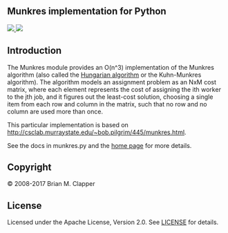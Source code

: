 Munkres implementation for Python
---------------------------------

<a href="https://pypi.python.org/pypi/munkres" target="_blank">
<img src="https://img.shields.io/pypi/v/munkres.png">
</a>
<a href="https://travis-ci.org/bmc/munkres">
<img src="https://travis-ci.org/bmc/munkres.svg?branch=master"/>
</a>

## Introduction

The Munkres module provides an O(n^3) implementation of the Munkres algorithm
(also called the [Hungarian algorithm][] or the Kuhn-Munkres algorithm).
The algorithm models an assignment problem as an NxM cost matrix, where
each element represents the cost of assigning the ith worker to the jth
job, and it figures out the least-cost solution, choosing a single item
from each row and column in the matrix, such that no row and no column are
used more than once.

This particular implementation is based on 
<http://csclab.murraystate.edu/~bob.pilgrim/445/munkres.html>.

[Hungarian algorithm]: http://en.wikipedia.org/wiki/Hungarian_algorithm

See the docs in munkres.py and the [home page][] for more details.

[home page]: http://software.clapper.org/munkres/

## Copyright

&copy; 2008-2017 Brian M. Clapper

## License

Licensed under the Apache License, Version 2.0. See
[LICENSE](LICENSE.md) for details.
